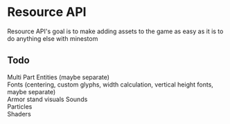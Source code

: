 # Resource API
Resource API's goal is to make adding assets to the game as easy as it is to do anything else with minestom

## Todo
Multi Part Entities (maybe separate) \
Fonts (centering, custom glyphs, width calculation, vertical height fonts, maybe separate) \
Armor stand visuals
Sounds \
Particles \
Shaders